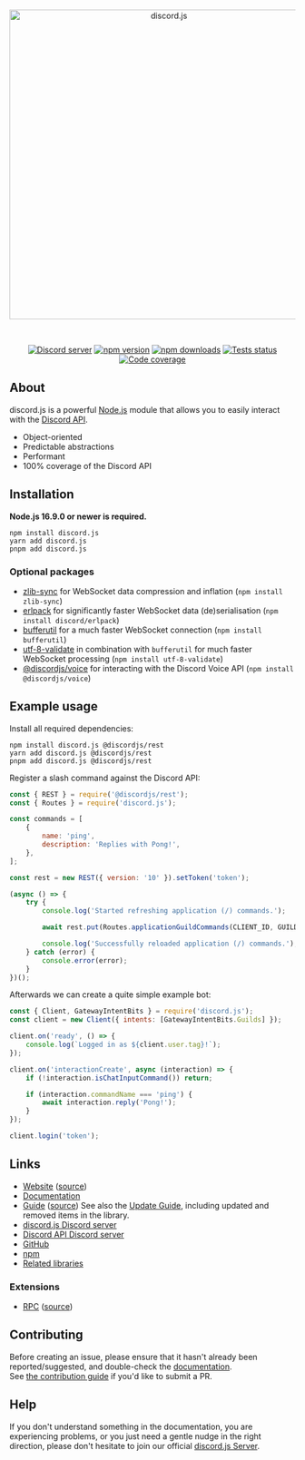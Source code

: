 <div align="center">
  <br />
  <p>
    <a href="https://discord.js.org"><img src="https://discord.js.org/static/logo.svg" width="546" alt="discord.js" /></a>
  </p>
  <br />
  <p>
    <a href="https://discord.gg/djs"><img src="https://img.shields.io/discord/222078108977594368?color=5865F2&logo=discord&logoColor=white" alt="Discord server" /></a>
    <a href="https://www.npmjs.com/package/discord.js"><img src="https://img.shields.io/npm/v/discord.js.svg?maxAge=3600" alt="npm version" /></a>
    <a href="https://www.npmjs.com/package/discord.js"><img src="https://img.shields.io/npm/dt/discord.js.svg?maxAge=3600" alt="npm downloads" /></a>
    <a href="https://github.com/discordjs/discord.js/actions"><img src="https://github.com/discordjs/discord.js/actions/workflows/test.yml/badge.svg" alt="Tests status" /></a>
		<a href="https://codecov.io/gh/discordjs/discord.js" ><img src="https://codecov.io/gh/discordjs/discord.js/branch/main/graph/badge.svg?precision=2" alt="Code coverage" /></a>
  </p>
</div>

## About

discord.js is a powerful [Node.js](https://nodejs.org) module that allows you to easily interact with the
[Discord API](https://discord.com/developers/docs/intro).

- Object-oriented
- Predictable abstractions
- Performant
- 100% coverage of the Discord API

## Installation

**Node.js 16.9.0 or newer is required.**

```sh-session
npm install discord.js
yarn add discord.js
pnpm add discord.js
```

### Optional packages

- [zlib-sync](https://www.npmjs.com/package/zlib-sync) for WebSocket data compression and inflation (`npm install zlib-sync`)
- [erlpack](https://github.com/discord/erlpack) for significantly faster WebSocket data (de)serialisation (`npm install discord/erlpack`)
- [bufferutil](https://www.npmjs.com/package/bufferutil) for a much faster WebSocket connection (`npm install bufferutil`)
- [utf-8-validate](https://www.npmjs.com/package/utf-8-validate) in combination with `bufferutil` for much faster WebSocket processing (`npm install utf-8-validate`)
- [@discordjs/voice](https://www.npmjs.com/package/@discordjs/voice) for interacting with the Discord Voice API (`npm install @discordjs/voice`)

## Example usage

Install all required dependencies:

```sh-session
npm install discord.js @discordjs/rest
yarn add discord.js @discordjs/rest
pnpm add discord.js @discordjs/rest
```

Register a slash command against the Discord API:

```js
const { REST } = require('@discordjs/rest');
const { Routes } = require('discord.js');

const commands = [
	{
		name: 'ping',
		description: 'Replies with Pong!',
	},
];

const rest = new REST({ version: '10' }).setToken('token');

(async () => {
	try {
		console.log('Started refreshing application (/) commands.');

		await rest.put(Routes.applicationGuildCommands(CLIENT_ID, GUILD_ID), { body: commands });

		console.log('Successfully reloaded application (/) commands.');
	} catch (error) {
		console.error(error);
	}
})();
```

Afterwards we can create a quite simple example bot:

```js
const { Client, GatewayIntentBits } = require('discord.js');
const client = new Client({ intents: [GatewayIntentBits.Guilds] });

client.on('ready', () => {
	console.log(`Logged in as ${client.user.tag}!`);
});

client.on('interactionCreate', async (interaction) => {
	if (!interaction.isChatInputCommand()) return;

	if (interaction.commandName === 'ping') {
		await interaction.reply('Pong!');
	}
});

client.login('token');
```

## Links

- [Website](https://discord.js.org/) ([source](https://github.com/discordjs/discord.js/tree/main/packages/website))
- [Documentation](https://discord.js.org/#/docs)
- [Guide](https://discordjs.guide/) ([source](https://github.com/discordjs/guide))
  See also the [Update Guide](https://discordjs.guide/additional-info/changes-in-v13.html), including updated and removed items in the library.
- [discord.js Discord server](https://discord.gg/djs)
- [Discord API Discord server](https://discord.gg/discord-api)
- [GitHub](https://github.com/discordjs/discord.js)
- [npm](https://www.npmjs.com/package/discord.js)
- [Related libraries](https://discord.com/developers/docs/topics/community-resources#libraries)

### Extensions

- [RPC](https://www.npmjs.com/package/discord-rpc) ([source](https://github.com/discordjs/RPC))

## Contributing

Before creating an issue, please ensure that it hasn't already been reported/suggested, and double-check the
[documentation](https://discord.js.org/#/docs).  
See [the contribution guide](https://github.com/discordjs/discord.js/blob/main/.github/CONTRIBUTING.md) if you'd like to submit a PR.

## Help

If you don't understand something in the documentation, you are experiencing problems, or you just need a gentle
nudge in the right direction, please don't hesitate to join our official [discord.js Server](https://discord.gg/djs).
